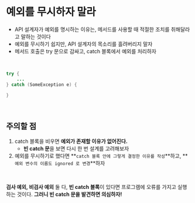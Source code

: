 # 예외를 무시하자 말라

* API 설계자가 예외를 명시하는 이유는, 메서드를 사용할 때 적절한 조치를 취해달라고 말하는 것이다
* 예외를 무시하기 쉽지만, API 설계자의 목소리를 흘려버리지 말자
* 메서드 호출은 try 문으로 감싸고, catch 블록에서 예외를 처리하자

</br>

```java
try {
    ...
} catch (SomeException e) {

}
```

</br>

## 주의할 점
1. catch 블록을 비우면 **예외가 존재할 이유가 없어진다.**
    * **빈 catch 문**을 보면 다시 한 번 설계를 고려해보자
2. 예외를 무시하기로 했다면 **`catch 블록 안에 그렇게 결정한 이유를 작성`**하고, **`예외 변수의 이름도 ignored 로 변경`**하자

</br>

**검사 예외, 비검사 예외** 둘 다, **빈 catch 블록**이 있다면 프로그램에 오류를 가지고 실행하는 것이다. **그러니 빈 catch 문을 발견하면 의심하자!**
